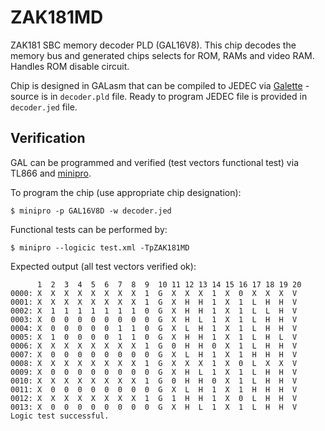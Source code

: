 # ZAK181MD

ZAK181 SBC memory decoder PLD (GAL16V8). This chip decodes the memory bus
and generated chips selects for ROM, RAMs and video RAM. Handles ROM disable
circuit.

Chip is designed in GALasm that can be compiled to JEDEC via [Galette](https://github.com/simon-frankau/galette) -
source is in `decoder.pld` file. Ready to program JEDEC file is provided in `decoder.jed` file.

## Verification

GAL can be programmed and verified (test vectors functional test) via TL866 and [minipro](https://gitlab.com/DavidGriffith/minipro).

To program the chip (use appropriate chip designation):

```
$ minipro -p GAL16V8D -w decoder.jed
```

Functional tests can be performed by:

```
$ minipro --logicic test.xml -TpZAK181MD
```

Expected output (all test vectors verified ok):

```
      1  2  3  4  5  6  7  8  9  10 11 12 13 14 15 16 17 18 19 20 
0000: X  X  X  X  X  X  X  X  1  G  X  X  X  1  X  0  X  X  X  V  
0001: X  X  X  X  X  X  X  X  1  G  X  H  H  1  X  1  L  H  H  V  
0002: X  1  1  1  1  1  1  1  0  G  X  H  H  1  X  1  L  L  H  V  
0003: X  0  0  0  0  0  0  0  0  G  X  H  L  1  X  1  L  H  H  V  
0004: X  0  0  0  0  0  1  1  0  G  X  L  H  1  X  1  L  H  H  V  
0005: X  1  0  0  0  0  1  1  0  G  X  H  H  1  X  1  L  H  L  V  
0006: X  X  X  X  X  X  X  X  1  G  0  H  H  0  X  1  L  H  H  V  
0007: X  0  0  0  0  0  0  0  0  G  X  L  H  1  X  1  H  H  H  V  
0008: X  X  X  X  X  X  X  X  1  G  X  X  X  1  X  0  L  X  X  V  
0009: X  0  0  0  0  0  0  0  0  G  X  H  L  1  X  1  L  H  H  V  
0010: X  X  X  X  X  X  X  X  1  G  0  H  H  0  X  1  L  H  H  V  
0011: X  0  0  0  0  0  0  0  0  G  X  L  H  1  X  1  H  H  H  V  
0012: X  X  X  X  X  X  X  X  1  G  1  H  H  1  X  0  L  H  H  V  
0013: X  0  0  0  0  0  0  0  0  G  X  H  L  1  X  1  L  H  H  V  
Logic test successful.
```
